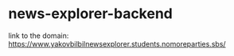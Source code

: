 # news-explorer-backend

link to the domain: <https://www.yakovbilbilnewsexplorer.students.nomoreparties.sbs/>

